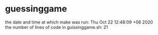 # guessinggame
the date and time at which make was run:
Thu Oct 22 12:48:09 +06 2020
the number of lines of code in guissinggame.sh:
21 
